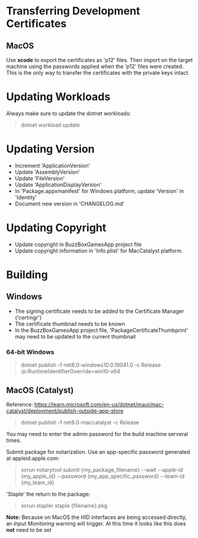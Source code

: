 # Transferring Development Certificates

## MacOS

Use **xcode** to export the certificates as 'p12' files.  Then import on the target machine using the passwords applied when the 'p12' files were created.  This is the only way to transfer the certificates with the private keys intact.

# Updating Workloads

Always make sure to update the dotnet workloads:

> dotnet workload update

# Updating Version

- Increment 'ApplicationVersion'
- Update 'AssemblyVersion'
- Update 'FileVersion'
- Update 'ApplicationDisplayVersion'
- In 'Package.appxmanifest' for Windows platform, update 'Version' in 'Identity'
- Document new version in 'CHANGELOG.md'

# Updating Copyright

- Update copyright in BuzzBoxGamesApp project file
- Update copyright information in 'Info.plist' for MacCatalyst platform.

# Building

## Windows

- The signing certificate needs to be added to the Certificate Manager ('certmgr')
- The certificate thumbnail needs to be known
- In the BuzzBoxGamesApp project file, 'PackageCertificateThumbprint' may need to be updated to the current thumbnail

### 64-bit Windows
> dotnet publish -f net8.0-windows10.0.19041.0 -c Release /p:RuntimeIdentifierOverride=win10-x64

## MacOS (Catalyst)

Reference: https://learn.microsoft.com/en-us/dotnet/maui/mac-catalyst/deployment/publish-outside-app-store

> dotnet publish -f net8.0-maccatalyst -c Release

You may need to enter the admin password for the build machine serveral times.

Submit package for notarization. Use an app-specific password generated at appleid.apple.com:

> xcrun notarytool submit {my_package_filename} --wait --apple-id {my_apple_id} --password {my_app_specific_password} --team-id {my_team_id}

'Staple' the return to the package:

> xcrun stapler staple {filename}.pkg

**Note:** Because on MacOS the HID interfaces are being accessed directly, an *Input Monitoring* warning will trigger.  At this time it looks like this does **not** need to be set